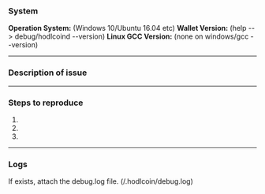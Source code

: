 ### System

**Operation System:** (Windows 10/Ubuntu 16.04 etc)
**Wallet Version:** (help --> debug/hodlcoind --version)
**Linux GCC Version:** (none on windows/gcc --version)

----

### Description of issue


----

### Steps to reproduce
1.
2.
3.

----

### Logs
If exists, attach the debug.log file. (/.hodlcoin/debug.log)

